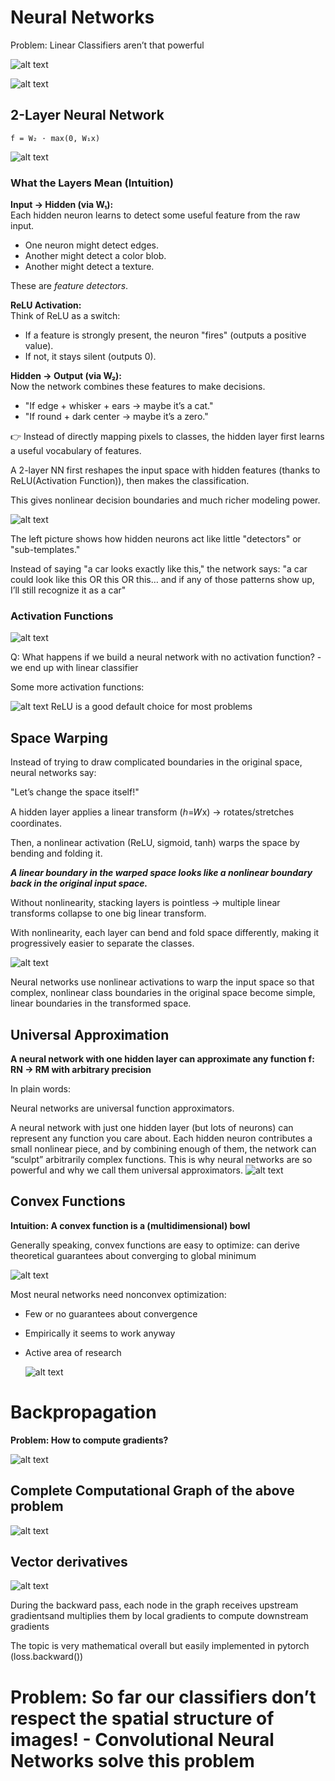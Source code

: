 # Neural Networks

Problem: Linear Classifiers aren’t that powerful

![alt text](image-21.png)

![alt text](image-22.png)

## 2-Layer Neural Network

```
f = W₂ · max(0, W₁x)
```

![alt text](image-23.png)

### What the Layers Mean (Intuition)

**Input → Hidden (via W₁):**  
Each hidden neuron learns to detect some useful feature from the raw input.

- One neuron might detect edges.
- Another might detect a color blob.
- Another might detect a texture.

These are _feature detectors_.

**ReLU Activation:**  
Think of ReLU as a switch:

- If a feature is strongly present, the neuron "fires" (outputs a positive value).
- If not, it stays silent (outputs 0).

**Hidden → Output (via W₂):**  
Now the network combines these features to make decisions.

- "If edge + whisker + ears → maybe it’s a cat."
- "If round + dark center → maybe it’s a zero."

👉 Instead of directly mapping pixels to classes, the hidden layer first learns a useful vocabulary of features.

A 2-layer NN first reshapes the input space with hidden features (thanks to ReLU(Activation Function)), then makes the classification.

This gives nonlinear decision boundaries and much richer modeling power.

![alt text](image-24.png)

The left picture shows how hidden neurons act like little "detectors" or "sub-templates."

Instead of saying "a car looks exactly like this," the network says:
"a car could look like this OR this OR this… and if any of those patterns show up, I’ll still recognize it as a car"

### Activation Functions

![alt text](image-25.png)

Q: What happens if we build a neural network with no activation function? - we end up with linear classifier

Some more activation functions:

![alt text](image-26.png)
ReLU is a good default choice for most problems

## Space Warping

Instead of trying to draw complicated boundaries in the original space, neural networks say:

"Let’s change the space itself!"

A hidden layer applies a linear transform (ℎ=𝑊x) → rotates/stretches coordinates.

Then, a nonlinear activation (ReLU, sigmoid, tanh) warps the space by bending and folding it.

**_*A linear boundary in the warped space looks like a nonlinear boundary back in the original input space.*_**

Without nonlinearity, stacking layers is pointless → multiple linear transforms collapse to one big linear transform.

With nonlinearity, each layer can bend and fold space differently, making it progressively easier to separate the classes.

![alt text](image-27.png)

Neural networks use nonlinear activations to warp the input space so that complex, nonlinear class boundaries in the original space become simple, linear boundaries in the transformed space.

## Universal Approximation

**A neural network with one hidden layer can approximate any function f: RN -> RM with arbitrary precision**

In plain words:

Neural networks are universal function approximators.

A neural network with just one hidden layer (but lots of neurons) can represent any function you care about. Each hidden neuron contributes a small nonlinear piece, and by combining enough of them, the network can “sculpt” arbitrarily complex functions. This is why neural networks are so powerful and why we call them universal approximators.
![alt text](image-28.png)

## Convex Functions

**Intuition: A convex function is a (multidimensional) bowl**

Generally speaking, convex functions are easy to optimize: can derive theoretical guarantees about converging to global minimum

![alt text](image-29.png)

Most neural networks need nonconvex optimization:

- Few or no guarantees
  about convergence
- Empirically it seems to
  work anyway
- Active area of research

  ![alt text](image-30.png)

# Backpropagation

**Problem: How to compute gradients?**

![alt text](image-31.png)

## Complete Computational Graph of the above problem

![alt text](image-32.png)

## Vector derivatives

![alt text](image-33.png)

During the backward pass, each node in the graph receives upstream gradientsand multiplies them by local gradients to compute downstream gradients

The topic is very mathematical overall but easily implemented in pytorch (loss.backward())

# Problem: So far our classifiers don’t respect the spatial structure of images! - Convolutional Neural Networks solve this problem
